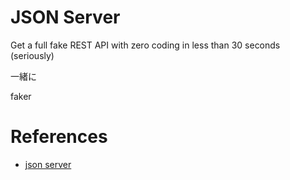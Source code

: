 
# JSON Server

Get a full fake REST API with zero coding in less than 30 seconds (seriously)

一緒に

faker


# References

+ [json server](https://github.com/typicode/json-server)
